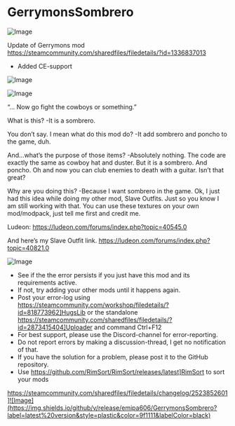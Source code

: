 # GerrymonsSombrero

![Image](https://i.imgur.com/buuPQel.png)

Update of Gerrymons mod
https://steamcommunity.com/sharedfiles/filedetails/?id=1336837013

- Added CE-support

![Image](https://i.imgur.com/pufA0kM.png)

	
![Image](https://i.imgur.com/Z4GOv8H.png)

“... Now go fight the cowboys or something.”

What is this?
-It is a sombrero.

You don’t say. I mean what do this mod do?
-It add sombrero and poncho to the game, duh. 

And...what’s the purpose of those items?
-Absolutely nothing. The code are exactly the same as cowboy hat and duster. But it is a sombrero. And poncho. Oh and now you can club enemies to death with a guitar. Isn’t that great?

Why are you doing this?
-Because I want sombrero in the game. Ok, I just had this idea while doing my other mod, Slave Outfits. Just so you know I am still working with that. You can use these textures on your own mod/modpack, just tell me first and credit me.


Ludeon:
https://ludeon.com/forums/index.php?topic=40545.0

And here’s my Slave Outfit link.
https://ludeon.com/forums/index.php?topic=40821.0

![Image](https://i.imgur.com/PwoNOj4.png)



-  See if the the error persists if you just have this mod and its requirements active.
-  If not, try adding your other mods until it happens again.
-  Post your error-log using https://steamcommunity.com/workshop/filedetails/?id=818773962]HugsLib or the standalone https://steamcommunity.com/sharedfiles/filedetails/?id=2873415404]Uploader and command Ctrl+F12
-  For best support, please use the Discord-channel for error-reporting.
-  Do not report errors by making a discussion-thread, I get no notification of that.
-  If you have the solution for a problem, please post it to the GitHub repository.
-  Use https://github.com/RimSort/RimSort/releases/latest]RimSort to sort your mods



https://steamcommunity.com/sharedfiles/filedetails/changelog/2523852601]![Image](https://img.shields.io/github/v/release/emipa606/GerrymonsSombrero?label=latest%20version&style=plastic&color=9f1111&labelColor=black)

